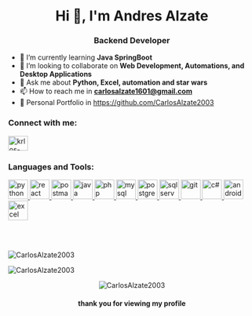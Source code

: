<h1 align="center">Hi 👋, I'm Andres Alzate</h1>
<h3 align="center">Backend Developer</h3>


- 🌱 I’m currently learning **Java SpringBoot**
- 👯 I’m looking to collaborate on **Web Development, Automations, and Desktop Applications**
- 💬 Ask me about **Python, Excel, automation and star wars**
- 📫 How to reach me in **carlosalzate1601@gmail.com**
- 💼 Personal Portfolio in https://github.com/CarlosAlzate2003

<h3 align="left">Connect with me:</h3>
<p align="left">
  <a href="https://www.linkedin.com/in/andres-alzate-mejia/" target="_blank" rel="noreferrer"
    ><img
      align="center"
      src="https://raw.githubusercontent.com/rahuldkjain/github-profile-readme-generator/master/src/images/icons/Social/linked-in-alt.svg"
      alt="krlos-morales"
      height="30"
      width="40"
  /></a>
</p>

<h3 align="left">Languages and Tools:</h3>
<p align="left">
  <a href="https://www.python.org/" target="_blank" rel="noreferrer">
    <img src="https://www.milinux.es/wp-content/uploads/2019/01/python-256x256.png" alt="python" width="40" height="40" />
  </a>
  <a href="https://reactjs.org/" target="_blank" rel="noreferrer">
    <img src="https://dabeng.github.io/img/reactjs.png" alt="react" width="40" height="40" />
  </a>
  <a href="https://www.postman.com/" target="_blank" rel="noreferrer">
    <img src="https://dashboard.snapcraft.io/site_media/appmedia/2018/11/logo-mark.png" alt="postman" width="40" height="40" />
  </a>
  <a href="https://www.java.com/es/" target="_blank" rel="noreferrer">
    <img src="https://images.vexels.com/media/users/3/166401/isolated/lists/b82aa7ac3f736dd78570dd3fa3fa9e24-icono-del-lenguaje-de-programacion-java.png" alt="java" width="40" height="40" />
  </a>
  <a href="https://www.php.net/" target="_blank" rel="noreferrer">
    <img src="https://cdn-icons-png.flaticon.com/256/5968/5968332.png" alt="php" width="40" height="40" />
  </a>
  <a href="https://www.mysql.com/" target="_blank" rel="noreferrer">
    <img src="https://tecnologia.uniandes.edu.co/wp-content/uploads/2023/06/Mysql-Server-8.0-logo.png" alt="mysql" width="40" height="40" />
  </a>
  <a href="https://www.postgresql.org/" target="_blank" rel="noreferrer">
    <img src="https://cf.appdrag.com/dashboard-openvm-clo-b2d42c/uploads/logo-oEqE-1VI9.png" alt="postgresql" width="40" height="40" />
  </a>
  <a href="https://www.microsoft.com/es-co/sql-server/sql-server-downloads" target="_blank" rel="noreferrer">
    <img src="https://cf.appdrag.com/dashboard-openvm-clo-b2d42c/uploads/microsoft-sql-server-logo-vector-svg-PDgP.png" alt="sqlserver" width="40" height="40" />
  </a>
  <a href="https://git-scm.com/" target="_blank" rel="noreferrer">
    <img src="https://static-00.iconduck.com/assets.00/git-icon-256x256-nki51ae3.png" alt="git" width="40" height="40" />
  </a>
  <a href="https://dotnet.microsoft.com/es-es/languages/csharp" target="_blank" rel="noreferrer">
    <img src="https://cdn.iconscout.com/icon/free/png-256/free-csharp-1175240.png?f=webp" alt="c#" width="40" height="40" />
  </a>
  <a href="https://developer.android.com/studio?gad_source=1&gclid=CjwKCAjw8rW2BhAgEiwAoRO5rPzLqkNyTURvJUcTzdahv8TqGiOW0ozSOYCyVXAxvWftCwEAh4xF4hoCyIwQAvD_BwE&gclsrc=aw.ds&hl=es-419" target="_blank" rel="noreferrer">
    <img src="https://dl.flathub.org/media/com/google/AndroidStudio.desktop/0f1b789b91c021e9c8b719be7ccf469d/icons/128x128@2/com.google.AndroidStudio.desktop.png" alt="androidstudio" width="40" height="40" />
  </a>
  <a href="https://www.microsoft.com/es-co/microsoft-365/excel" target="_blank" rel="noreferrer">
    <img src="https://officeatope.com/wp-content/plugins/oat-customizer//images/categories/excel-256px.webp" alt="excel" width="40" height="40" />
  </a>
</p>
<br>
<br>
<p>
  <img
    align="center"
    src="https://github-readme-stats.vercel.app/api/top-langs?username=CarlosAlzate2003&show_icons=true&theme=dark&locale=en&layout=compact"
    alt="CarlosAlzate2003"
  />
</p>
<p>
  <img
    align="center"
    src="https://github-readme-streak-stats.herokuapp.com/?user=CarlosAlzate2003&theme=dark"
    alt="CarlosAlzate2003"
  />
</p>
<p align="center">
  <img
    src="https://komarev.com/ghpvc/?username=CarlosAlzate2003&label=Profile%20views&color=blueviolet&style=plastic"
    alt="CarlosAlzate2003"
  />
</p>

<h4 align="center">thank you for viewing my profile</h4>
